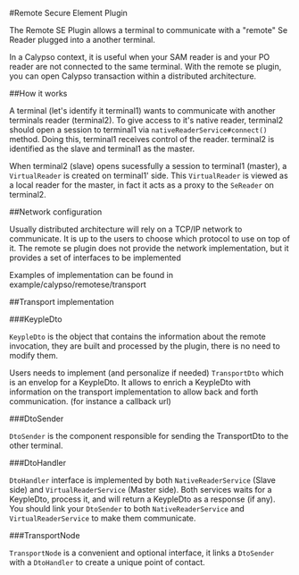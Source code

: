 #Remote Secure Element Plugin

The Remote SE Plugin allows a terminal to communicate with a "remote" Se Reader plugged into a another terminal. 

In a Calypso context, it is useful when your SAM reader is and your PO reader are not connected to the same terminal. With the remote se plugin, you can open Calypso transaction within a distributed architecture.

##How it works

A terminal (let's identify it terminal1) wants to communicate with another terminals reader (terminal2). To give access to it's native reader, terminal2 should open a session to terminal1 via ``nativeReaderService#connect()`` method. Doing this, terminal1 receives control of the reader. terminal2 is identified as the slave and terminal1 as the master.

When terminal2 (slave) opens sucessfully a session to terminal1 (master), a ``VirtualReader`` is created on terminal1' side. This ``VirtualReader`` is viewed as a local reader for the master, in fact it acts as a proxy to the ``SeReader`` on terminal2.


##Network configuration

Usually distributed architecture will rely on a TCP/IP network to communicate. It is up to the users to choose which protocol to use on top of it. The remote se plugin does not provide the network implementation, but it provides a set of interfaces to be implemented

Examples of implementation can be found in example/calypso/remotese/transport

##Transport implementation

###KeypleDto

``KeypleDto`` is the object that contains the information about the remote invocation, they are built and processed by the plugin, there is no need to modify them.

Users needs to implement (and personalize if needed) ``TransportDto`` which is an envelop for a KeypleDto. It allows to enrich a KeypleDto with information on the transport implementation to allow back and forth communication. (for instance a callback url)

###DtoSender

``DtoSender`` is the component responsible for sending the TransportDto to the other terminal.
 
###DtoHandler

``DtoHandler`` interface is implemented by both ``NativeReaderService`` (Slave side) and ``VirtualReaderService`` (Master side). Both services waits for a KeypleDto, process it, and will return a KeypleDto as a response (if any). You should link your ``DtoSender`` to both ``NativeReaderService`` and ``VirtualReaderService`` to make them communicate.
 
###TransportNode

``TransportNode`` is a convenient and optional interface, it links a ``DtoSender`` with a ``DtoHandler`` to create a unique point of contact.

